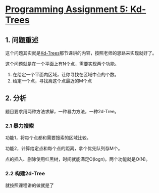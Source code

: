 # [Programming Assignment 5: Kd-Trees](http://coursera.cs.princeton.edu/algs4/assignments/kdtree.html)

## 1. 问题重述
这个问题其实就是[Kd-Trees](https://www.coursera.org/learn/algorithms-part1/lecture/Yionu/kd-trees)那节课讲的内容，按照老师的思路来实现就好了。

这个问题就是在一个平面上有N个点，需要实现两个功能。
    
1. 在给定一个平面内区域，让你寻找在区域中点的个数。
2. 给定一个点，寻找离这个点最近的M个点

## 2. 分析

题目要求用两种方法求解，一种暴力方法，一种2d-Tree。

### 2.1 暴力搜索

功能1，将每个点都和需要搜索的区域比较。

功能2，计算给定点和每个点的距离，拿个优先队列存M个。

点的插入、删除使用红黑树，时间就能满足O(logn)。两个功能就是O(N)。

### 2.2 构建2d-Tree

就按照课程讲的做就是了
